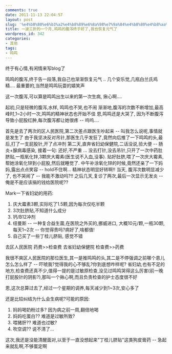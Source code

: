 ```yaml
---
comments: true
date: 2011-11-13 22:04:57
layout: post
slug: '%e4%b8%80%e6%b3%a2%e4%b8%89%e6%8a%98%e7%9a%84%e4%b8%80%e4%b8%aa%e6%9c%88%e9%b8%a3%e9%b8%a3%e7%9a%84%e8%85%b9%e6%b3%bb%e7%bb%88%e4%ba%8e%e5%a5%bd%e4%ba%86%e6%88%91%e4%b9%9f%e6%81%a2%e5%a4%8d%e5%85%83'
title: 一波三折的一个月,鸣鸣的腹泻终于好了,我也恢复元气了
wordpress_id: 342
categories:
- 其他
tags:
- 鸣鸣
---
```


终于有心情,有闲情来写blog了

鸣鸣的腹泻,终于告一段落,我自己也渐渐恢复元气 .. 几个安乐觉,几瓶白兰氏鸡精.... 最重要的,当然是鸣鸣玩耍的嬉笑声

这一次腹泻,可以算是鸣鸣出生以来的第一次生病, 揪心啊....

起初,只是轻微的腹泻,水样, 鸣鸣也不哭,也不闹
渐渐地,腹泻的次数不断增加,最高峰时,1~2小时一次,鸣鸣的精神状态也开始不佳
恩,鸣鸣还是大哭了, 因为不断腹泻导致小屁股红肿,每次腹泻都让她很疼 -- 呜呜....

首先是去了两次的区人民医院,第二次差点跟医生吵起来 -- 叫我怎么说呢,事情就是发生了
  由于我坚决反对吊针,那医生几乎发狂了,竟然向后推了一下鸣鸣的头,最后,打了一支屁股针,开了点冲剂
  第二天,直奔省妇幼保健院,二话没说,验大便 -- 肠炎+腺病毒感染, 接着一句: 还好,不严重 ... 没去打针,没去吊针,只开了一次中药肚脐贴,一瓶氧化锌,3颗庆大霉素(医生说不入血,没事). 贴好肚脐,喂了一次庆大霉素,帮她涂氧化锌到小屁股,然后就睡觉了. 中午补涂氧化锌的时候,竟然还亲了一下妈妈,露出点点笑容 -- hold不住啊... 精神状态明显好转啊!! 当天, 腹泻次数明显减少了, 也不哭闹了 -- 我能不激动吗?!!
  之后几天,复诊了两次,最后一次显示无发炎 -- 俺是不是应该捐的钱给医院呢??

Mark一下省妇幼的用药:
1. 庆大霉素3颗,实际吃了1.5颗,因为每次仅吃半颗
2. 3次肚脐贴,不知道什么成分
3. 钙/B12冲剂
4. 纽曼斯 -- 一种复合益生菌,在医院之外买的,挪威进口, 大概10元/颗,一瓶30颗,每天1~2次 -- 你觉得贵吗?病好了,啥都值!
5. 自己买了一些丁桂儿脐贴, 感觉不错

去区人民医院    药费>>检查费
去省妇幼保健院  检查费>>药费

我很不爽区人民医院的那位医生,其一是推鸣鸣的头,其二是不停强调之前哪个患儿怎么怎么样了 -- 吓唬我?觉得我的心不够乱?你到底想咋样呢?
省妇幼,也有不足的地方,检查费还真不少,值得一提的是过敏原检查,没见过鸣鸣哭得这么厉害(前一晚打屁股针的阴影?),那叫一个揪心啊,而且负责检查的护士态度很不好

恩,这次总算过去了,经过一个星期的调养,每天减少到1~3次,安心多了

还是比较纠结为什么会生病呢?可能的原因:
  1. 妈妈喝奶粉过多? 因为病之前一周,翻倍地喝
  2. 妈妈吃蛋白?? 难道是过敏所致?
  3. 喂猪肝?? 难道也过敏?
  4. 吹空调?? 说不清了...

这次,我还是没能清醒面对,以至于一直没想起来"丁桂儿脐贴"这类狗皮膏药 -- 急起来就乱啊,不够蛋定啊
